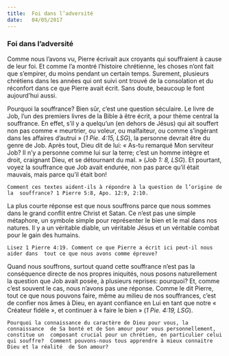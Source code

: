 ```yaml
---
title:  Foi dans l’adversité
date:   04/05/2017
---
```


### Foi dans l’adversité

Comme nous l’avons vu, Pierre écrivait aux croyants qui souffraient à cause  de leur foi. Et comme l’a montré l’histoire chrétienne, les choses n’ont fait  que s’empirer, du moins pendant un certain temps. Surement, plusieurs  chrétiens dans les années qui ont suivi ont trouvé de la consolation et du  réconfort dans ce que Pierre avait écrit. Sans doute, beaucoup le font  aujourd’hui aussi. 

Pourquoi la souffrance? Bien sûr, c’est une question séculaire. Le livre de Job,  l’un des premiers livres de la Bible à être écrit, a pour thème central la  souffrance. En effet, s’il y a quelqu’un (en dehors de Jésus) qui ait souffert  non pas comme « meurtrier, ou voleur, ou malfaiteur, ou comme s’ingérant  dans les affaires d’autrui » (*1 Pie. 4:15, LSG*), la personne devrait être du  genre de Job. Après tout, Dieu dit de lui: « As-tu remarqué Mon serviteur Job?  Il n’y a personne comme lui sur la terre; c’est un homme intègre et droit,  craignant Dieu, et se détournant du mal. » (*Job 1: 8, LSG*). Et pourtant, voyez  la souffrance que Job avait endurée, non pas parce qu’il était mauvais, mais  parce qu’il était bon! 

`Comment ces textes aident-ils à répondre à la question de l’origine de la  souffrance? 1 Pierre 5:8, Apo. 12:9, 2:10.`

La plus courte réponse est que nous souffrons parce que nous sommes dans  le grand conflit entre Christ et Satan. Ce n’est pas une simple métaphore, un  symbole simple pour représenter le bien et le mal dans nos natures. Il y a un  véritable diable, un véritable Jésus et un véritable combat pour le gain des  humains. 

`Lisez 1 Pierre 4:19. Comment ce que Pierre a écrit ici peut-il nous aider dans  tout ce que nous avons comme épreuve? `

Quand nous souffrons, surtout quand cette souffrance n’est pas la conséquence directe de nos propres iniquités, nous posons naturellement la  question que Job avait posée, à plusieurs reprises: pourquoi? Et, comme c’est souvent le cas, nous n’avons pas une réponse. Comme le dit Pierre, tout ce que nous pouvons faire, même au milieu de nos souffrances, c’est de confier nos âmes à Dieu, en ayant confiance en Lui en tant que notre « Créateur fidèle », et continuer à « faire le bien » (*1 Pie. 4:19, LSG*). 

`Pourquoi la connaissance du caractère de Dieu pour vous, la connaissance  de Sa bonté et de Son amour pour vous personnellement, constitue un  composant crucial pour un chrétien, en particulier celui qui souffre?  Comment pouvons-nous tous apprendre à mieux connaitre Dieu et la réalité  de Son amour?`